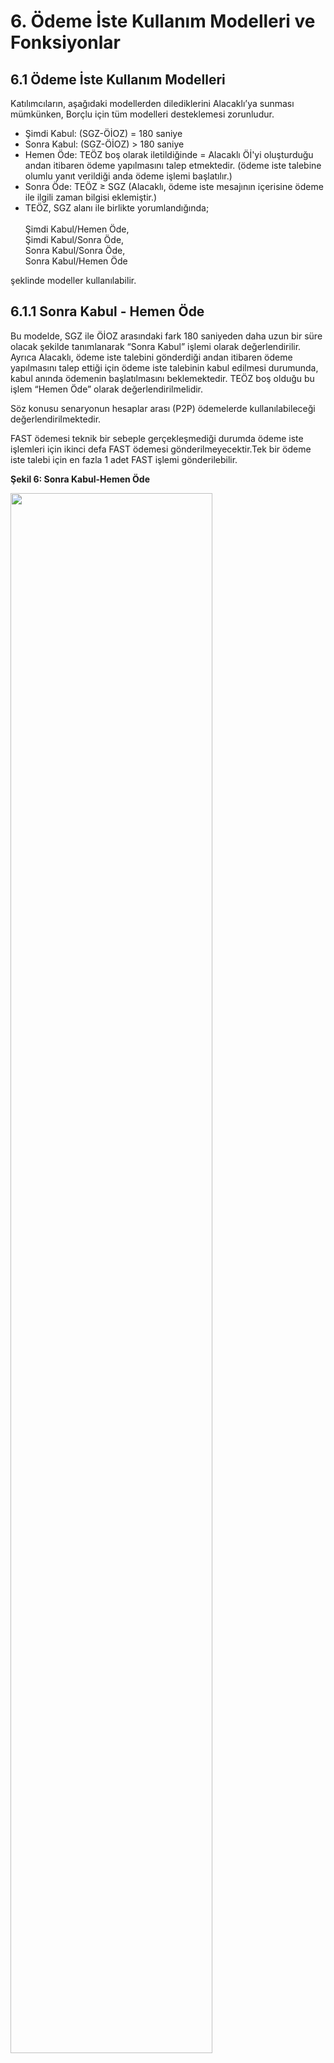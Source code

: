 # 6. Ödeme İste Kullanım Modelleri ve Fonksiyonlar
## 6.1 Ödeme İste Kullanım Modelleri

Katılımcıların, aşağıdaki modellerden dilediklerini Alacaklı’ya sunması mümkünken, Borçlu için tüm modelleri desteklemesi zorunludur.
-	Şimdi Kabul: (SGZ-ÖİOZ) = 180 saniye
-   Sonra Kabul: (SGZ-ÖİOZ) > 180 saniye
-	Hemen Öde: TEÖZ boş olarak iletildiğinde = Alacaklı Öİ'yi oluşturduğu andan itibaren ödeme yapılmasını talep etmektedir. (ödeme iste talebine olumlu yanıt verildiği anda ödeme işlemi başlatılır.)
-	Sonra Öde: TEÖZ ≥ SGZ (Alacaklı, ödeme iste mesajının içerisine ödeme ile ilgili zaman bilgisi eklemiştir.) 
-	TEÖZ, SGZ alanı ile birlikte yorumlandığında;<br>
        <br>Şimdi Kabul/Hemen Öde, 
        <br>Şimdi Kabul/Sonra Öde,
        <br>Sonra Kabul/Sonra Öde,
        <br>Sonra Kabul/Hemen Öde 

şeklinde modeller kullanılabilir.

## 6.1.1 Sonra Kabul - Hemen Öde

Bu modelde, SGZ ile ÖİOZ arasındaki fark 180 saniyeden daha uzun bir süre olacak şekilde tanımlanarak “Sonra Kabul” işlemi olarak değerlendirilir. Ayrıca Alacaklı, ödeme iste talebini gönderdiği andan itibaren ödeme yapılmasını talep ettiği için ödeme iste talebinin kabul edilmesi durumunda, kabul anında ödemenin başlatılmasını beklemektedir. TEÖZ boş olduğu bu işlem “Hemen Öde” olarak değerlendirilmelidir. 

Söz konusu senaryonun hesaplar arası (P2P) ödemelerde kullanılabileceği değerlendirilmektedir.

FAST ödemesi teknik bir sebeple gerçekleşmediği durumda ödeme iste işlemleri için ikinci defa FAST ödemesi gönderilmeyecektir.Tek bir ödeme iste talebi için en fazla 1 adet FAST işlemi gönderilebilir.

**Şekil 6: Sonra Kabul-Hemen Öde**

<img src="./images/img/SonraKabulHemenOde.png" width="80%" >

## 6.1.2 Sonra Kabul - Sonra Öde

Bu modelde, SGZ ile ÖİOZ arasındaki fark 180 saniyeden daha uzun bir süre olacak şekilde tanımlanarak “Sonra Kabul” işlemi olarak değerlendirilir.  Sonra Kabul – Hemen Öde modelinden farklı olarak bu modelde TEÖZ alanının Öİ mesajının içerisinde yer almasıdır. TEÖZ ≥ SGZ olarak iletildiğinde “Sonra Öde” olarak değerlendirilir.
Sonra Kabul-Sonra Öde modeliyle birlikte ödeme iste sistemine yeni fonksiyonlar eklenmiştir. 6.2 Ödeme İste Fonksiyonlar başlığı altında detaylara yer verilmektedir.

<img src="./images/img/SonraOdeSonraKabulErkenOdemeE.png" width="80%" >

Görselde anlatılan senaryoda, Alacaklı 01/09 10:00:00 zamanında gönderdiği ödeme iste talebine Borçlu’nun en geç 15 gün içerisinde yanıt vermesi beklemektedir. Alacaklı tarafından TEÖZ 20/09 23:59:59, ErkenTarihOdeme=”E” olarak belirlendiği için ödeme işlemi Borçlu’nun olumlu yanıt (kabul) anından itibaren TEÖZ (20/09)’e kadar borçlu tarafından seçilen bir tarihte yapılabilir. Söz konusu senaryonun genellikle kurumsal hesaplar arası (B2B) garantili ödemelerde kullanılabileceği değerlendirilmektedir.

**Şekil 7: Sonra Kabul-Sonra Öde**


<img src="./images/img/SonraOdeSonraKabulErkenOdemeH.png" width="80%" >

Görselde anlatılan senaryoda, Alacaklı 01/09 10:00:00 zamanında gönderdiği ödeme iste talebine Borçlu’nun en geç 15 gün içerisinde yanıt vermesini beklemektedir. Alacaklı tarafından TEÖZ 20/09 23:59:59, ErkenTarihOdeme=”H” olarak belirlendiği için ödeme işlemi ancak TEÖZ (20/09) gününde yapılabilir. Söz konusu senaryonun çoğunlukla kurumsal hesaplar arası (B2B) garantili ödemelerde kullanılabileceği değerlendirilmektedir.

**Şekil 8: Sonra Kabul-Sonra Öde**

## 6.1.3 Şimdi Kabul - Hemen Öde

Bu modelde, SGZ ile ÖİOZ arasındaki fark 180 saniye olacak şekilde tanımlanarak “Şimdi Kabul” işlemi olarak değerlendirilir. Alacaklı, Borçlu’nun en geç 180 saniye içerisinde ödeme iste talebine yanıt vermesini beklemektedir. Alacaklı, ödeme iste talebini gönderdiği andan itibaren ödeme yapılmasını talep ettiği için ödeme iste talebinin kabul edilmesi durumunda, kabul anında (anlık) ödemenin başlatılmasını beklemektedir. 

SGZ ile ÖİOZ arasındaki zaman 180 saniye ve TEÖZ boş olarak iletildiğinde işlem “Şimdi Kabul - Hemen Öde” olarak değerlendirilmelidir. 

- Bu modelde (SGZ-ÖİOZ)-DTS < (SGZ-ÖİOZ) < (SGZ-ÖİOZ)+DTS şeklinde kontrol sağlanmalıdır.

Söz konusu senaryonun işyeri ödemelerinde kullanılabileceği değerlendirilmektedir. Borçlu ÖHS tarafından desteklenmesi zorunludur. 

## 6.2 Fonksiyonlar

Alacaklı ve Borçlu katılımcıların aşağıdaki fonksiyonların hepsini teknik olarak desteklemesi gerekmektedir. 

-	Kısmi Ödeme
-	Erken Ödeme
-	Ödeme Erteleme

## 6.2.1 Kısmi Ödeme

Kısmi Ödeme, bir borcun tamamını değil, belirli bir miktarının ödenmesidir.

Kısmi ödeme yapıldığında işlem sona erer. Kalan tutar alacaklı ile borçlu müşteri sorumluluğundadır. Alacaklı müşteri tarafından istenirse yeniden ödeme iste talebi yapılabilir. 

Borçlu ÖHS kısmi ödeme fonksiyonunu desteklemek zorundadır. Alacaklı ÖHS için bu fonksiyonun müşteriye sunulması isteğe bağlıdır.

Alacaklı ÖHS tarafından kısmi ödeme fonksiyonu müşteri ekranlarında müşteriye seçim olarak sunulabilir ya da müşteriye seçim yaptırılmadan ödeme iste talebinde varsayılan H olarak gönderilebilir.

Alacaklı ÖHS tarafından kısmi ödeme parametresi "E" olarak iletildiğinde borçlu müşteri tarafından tutar alanı güncellenebilir olmalıdır. Kısmi ödeme parametresi "H" olarak iletildiğinde tutar alanı borçlu müşteri tarafından güncellenemez olmalı ve ödeme iste talebi içerisinde yer alan tutarın tamamı ödenmelidir.

Tüm modellerde kullanılabilir. Kullanım detayları OdemeIsteTalebi ve Odeme Iste İstek Nesnesi içerisinde belirtilmektedir.

## 6.2.2 Erken Ödeme

Erken ödeme, bir borcun talep edilen ödeme zamanından (TEÖZ) önce ödenebilmesine imkan tanır. 

Sonra Öde modellerinde kullanılabilir. Hemen Öde modellerinde varsayılan 'E' olarak gönderilmelidir.

Borçlu ÖHS erken ödeme fonksiyonunu desteklemek zorundadır. Alacaklı ÖHS için bu fonksiyonun müşteriye sunulması isteğe bağlıdır.

Alacaklı ÖHS tarafından erken ödeme fonksiyonu müşteri ekranlarında müşteriye seçim olarak sunulabilir ya da müşteriye seçim yaptırılmadan ödeme iste talebinde varsayılan E olarak gönderilebilir.

Alacaklı ÖHS tarafından erken ödeme parametresi "E" olarak iletildiğinde borçlu müşterinin ekranlarından TEÖZ'e kadar bir tarih seçtirilmesine izin verilebilir. Ya da erken ödemeye izin verildiği için ödeme iste talebi kabul edildiği an ödeme gerçekleştirilebilir. Seçilen tarih beklenenOdemeTarihi olacaktır. Beklenen ödeme tarihinin TEÖZ ile aynı tarih olması durumunda; ödeme TEÖZ'den önce gerçekleştirilmelidir.

Alacaklı ÖHS tarafından erken ödeme parametresi "E" olarak iletildiğinde ödeme iste talebi ÖİOZ ile TEÖZ arasında seçilen bir tarihte gerçekleştirilebilir.

- ÖİOZ: 20.07.2024 17:30 ve TEÖZ: 20.08.2024 23:59 seçildiği durumda ödeme iste talebi 20.07.2024 17:30:00+03:00 ile 20.08.2024 23:59:59+03:00 arasında seçilen bir tarihte gerçekleştirilebilir. Örneğin; borçlu müşteri, 20.07.2024 tarihini seçerek kabul yanıtı verdiğinde ödeme iste talebi 20.07.2024 23:59:59+03:00 tarihine kadar gerçekleştirilmelidir.
- ÖİOZ: 20.07.2024 17:30 ve TEÖZ: 20.08.2024 14:30 seçildiği durumda ödeme iste talebi 20.07.2024 17:30:00+03:00 ile 20.08.2024 14:30:59+03:00 arasında seçilen bir tarihte gerçekleştirilebilir. Örneğin; borçlu müşteri, TEÖZ olan 20.08.2024 tarihini seçerek kabul yanıtı verdiğinde ödeme iste talebi 20.08.2024 14:30:59+03:00 tarihine kadar gerçekleştirilmelidir.

Alacaklı ÖHS tarafından erken ödeme parametresi "H" olarak iletildiğinde ödeme iste talebi TEÖZ'de gerçekleştirilmelidir.

- Beklenen Ödeme Tarihi: 20.07.2024 ve TEÖZ: 20.07.2024 23:59 seçildiği durumda ödeme iste talebi 20.07.2024 00:00:00+03:00 ile 20.07.2024 23:59:59+03:00 arasında gerçekleştirilmelidir.
- Beklenen Ödeme Tarihi: 20.07.2024 ve TEÖZ: 20.07.2024 17:30 seçildiği durumda ödeme iste talebi 20.07.2024 00:00:00+03:00 ile 20.07.2024 17:30:59+03:00 arasında gerçekleştirilmelidir.
- Beklenen Ödeme Tarihi: 20.07.2024 ve TEÖZ: 30.07.2024 23:59 seçildiği durumda ödeme iste talebi 20.07.2024 00:00:00+03:00 ile 20.07.2024 23:59:59+03:00 arasında gerçekleştirilmelidir.


## 6.2.3 Ödeme Erteleme

Ödeme Erteleme, bir borcun talep edilen ödeme zamanından (TEÖZ) sonra ödenebilmesine imkan tanır.

Sonra Öde modellerinde kullanılabilir. Hemen Öde modellerinde varsayılan 'H' olarak gönderilmelidir.

Borçlu ÖHS ödeme erteleme fonksiyonunu desteklemek zorundadır. Alacaklı ÖHS için bu fonksiyonun müşteriye sunulması isteğe bağlıdır.

Ödeme Erteleme fonksiyonu, Alacaklı ÖHS tarafından sadece kurumsal müşterilere sunulmalıdır. Bireysel müşterilere **sunulmamalıdır.**

Alacaklı ÖHS tarafından ödeme erteleme fonksiyonu müşteri ekranlarında müşteriye seçim olarak sunulabilir ya da müşteriye seçim yaptırılmadan ödeme iste talebinde varsayılan H olarak gönderilebilir. 

Alacaklı ÖHS tarafından ödeme erteleme parametresi "E" olarak iletildiğinde vadeTarihi ve vadeTutarı alanları da iletileceğinden bu değerler alacaklı müşteri tarafından girilebilir olmalıdır. 

Alacaklı ÖHS tarafından ödeme iste talebi vade tarihi, TEÖZ’den maksimum 3 ay sonrasına kadar ertelenebilir olmalıdır.

Borçlu müşteri ekranlarında ödeme iste talebi kabul edilirken vade seçimi yapılarak ödeme iste talebi kabul edilebilir. Ya da borçlu müşteri tarafından, erken ödeme parametresine bağlı olarak, TEÖZ'e kadar bir tarih seçilerek ödeme iste talebi kabul edilebilir. 

Kısmi ödeme ve ödeme erteleme birlikte kullanılarak ödeme iste talebi başlatılabilir. Ancak borçlu müşteri vade tarihi ve vade tutarı seçimi yaparak ödeme iste talebini kabul ettiğinde kısmi ödeme yapılmasına izin verilmemelidir. 